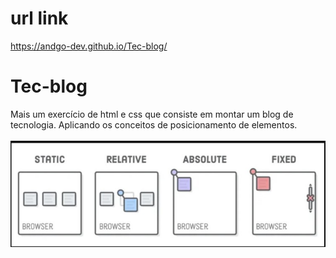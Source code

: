# url link

https://andgo-dev.github.io/Tec-blog/

# Tec-blog
Mais um exercício de html e css que consiste em montar um blog de tecnologia. Aplicando  os conceitos de posicionamento de elementos.
<br>
<br>
<img src="imagens/1661311449135.jpeg">
